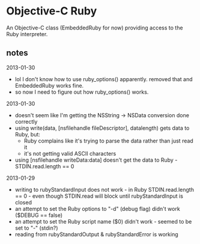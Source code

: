 Objective-C Ruby
================
An Objective-C class (EmbeddedRuby for now) providing access to the Ruby interpreter.

notes
--------------
2013-01-30
* lol I don't know how to use ruby\_options() apparently. removed that and EmbeddedRuby works fine.
* so now I need to figure out how ruby\_options() works.

2013-01-30
* doesn't seem like I'm getting the NSString -> NSData conversion done correctly
* using write(data, [nsfilehandle fileDescriptor], datalength) gets data to Ruby, but:
	* Ruby complains like it's trying to parse the data rather than just read it
	* it's not getting valid ASCII characters
* using [nsfilehandle writeData:data] doesn't get the data to Ruby - STDIN.read.length == 0

2013-01-29
* writing to rubyStandardInput does not work - in Ruby STDIN.read.length == 0 - even though STDIN.read will block 
until rubyStandardInput is closed
* an attempt to set the Ruby options to "-d" (debug flag) didn't work ($DEBUG == false)
* an attempt to set the Ruby script name ($0) didn't work - seemed to be set to "-" (stdin?)
* reading from rubyStandardOutput & rubyStandardError is working
